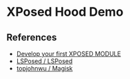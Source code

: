 # XPosed Hood Demo

## References
- [Develop your first XPOSED MODULE](https://medium.com/@meetvora1994/develop-your-first-xposed-module-386c7b0335a2)
- [LSPosed / LSPosed](https://github.com/LSPosed/LSPosed)
- [topjohnwu / Magisk](https://github.com/topjohnwu/Magisk)